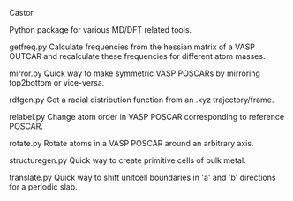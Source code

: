 Castor

Python package for various MD/DFT related tools.

getfreq.py
	Calculate frequencies from the hessian matrix of a VASP OUTCAR and recalculate these frequencies for different atom masses.

mirror.py
	Quick way to make symmetric VASP POSCARs by mirroring top2bottom or vice-versa.

rdfgen.py
	Get a radial distribution function from an .xyz trajectory/frame.

relabel.py
	Change atom order in VASP POSCAR corresponding to reference POSCAR.

rotate.py
	Rotate atoms in a VASP POSCAR around an arbitrary axis.

structuregen.py
	Quick way to create primitive cells of bulk metal.

translate.py
	Quick way to shift unitcell boundaries in 'a' and 'b' directions for a periodic slab.